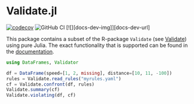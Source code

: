 Validate.jl
===========

[![codecov](https://codecov.io/gh/HenricoWitvliet/Validate.jl/branch/master/graph/badge.svg?token=24VLOTY9M0)](https://codecov.io/gh/HenricoWitvliet/Validate.jl)
![GitHub CI](https://github.com/HenricoWitvliet/Validate.jl/actions/workflows/ci.yml/badge.svg)
[![][docs-dev-img]][docs-dev-url]

This package contains a subset of the R-package `Validate` (see
[Validate](https://github.com/data-cleaning/validate)) using pure Julia. The
exact functionality that is supported can be found in the [documentation](https://henricowitvliet.github.io/Validate.jl/dev/).


```julia
using DataFrames, Validator

df = DataFrame(speed=[1, 2, missing], distance=[10, 11, -100])
rules = Validate.read_rules("myrules.yaml")
cf = Validate.confront(df, rules)
Validate.summary(cf)
Validate.violating(df, cf)
```
